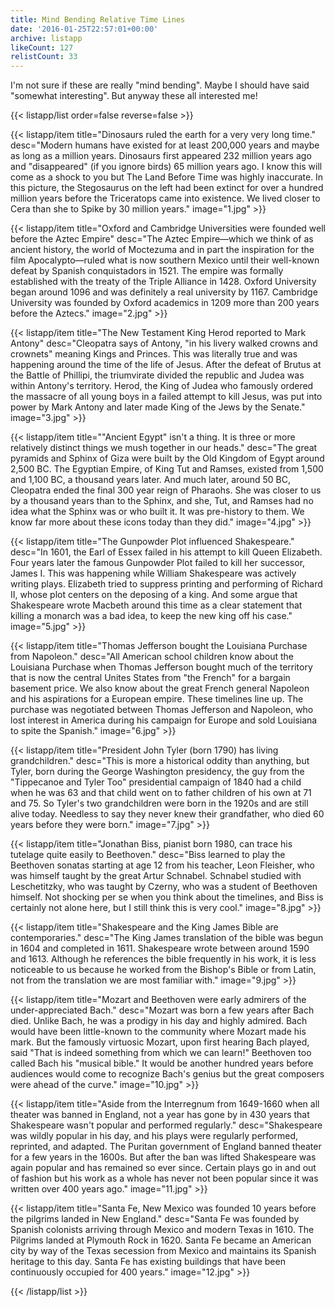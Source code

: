 ```yaml
---
title: Mind Bending Relative Time Lines
date: '2016-01-25T22:57:01+00:00'
archive: listapp
likeCount: 127
relistCount: 33
---
```


I'm not sure if these are really "mind bending". Maybe I should have said "somewhat interesting". But anyway these all interested me!

<!--more-->

{{< listapp/list order=false reverse=false >}}

   {{< listapp/item title="Dinosaurs ruled the earth for a very very long time."
      desc="Modern humans have existed for at least 200,000 years and maybe as long as a million years. Dinosaurs first appeared 232 million years ago and \"disappeared\" (if you ignore birds) 65 million years ago. I know this will come as a shock to you but The Land Before Time was highly inaccurate. In this picture, the Stegosaurus on the left had been extinct for over a hundred million years before the Triceratops came into existence. We lived closer to Cera than she to Spike by 30 million years."
      image="1.jpg" >}}

   {{< listapp/item title="Oxford and Cambridge Universities were founded well before the Aztec Empire"
      desc="The Aztec Empire—which we think of as ancient history, the world of Moctezuma and in part the inspiration for the film Apocalypto—ruled what is now southern Mexico until their well-known defeat by Spanish conquistadors in 1521. The empire was formally established with the treaty of the Triple Alliance in 1428. Oxford University began around 1096 and was definitely a real university by 1167. Cambridge University was founded by Oxford academics in 1209 more than 200 years before the Aztecs."
      image="2.jpg" >}}

   {{< listapp/item title="The New Testament King Herod reported to Mark Antony"
      desc="Cleopatra says of Antony, \"in his livery walked crowns and crownets\" meaning Kings and Princes. This was literally true and was happening around the time of the life of Jesus. After the defeat of Brutus at the Battle of Phillipi, the triumvirate divided the republic and Judea was within Antony's territory. Herod, the King of Judea who famously ordered the massacre of all young boys in a failed attempt to kill Jesus, was put into power by Mark Antony and later made King of the Jews by the Senate."
      image="3.jpg" >}}

   {{< listapp/item title="\"Ancient Egypt\" isn't a thing. It is three or more relatively distinct things we mush together in our heads."
      desc="The great pyramids and Sphinx of Giza were built by the Old Kingdom of Egypt around 2,500 BC. The Egyptian Empire, of King Tut and Ramses, existed from 1,500 and 1,100 BC, a thousand years later. And much later, around 50 BC, Cleopatra ended the final 300 year reign of Pharaohs. She was closer to us by a thousand years than to the Sphinx, and she, Tut, and Ramses had no idea what the Sphinx was or who built it. It was pre-history to them. We know far more about these icons today than they did."
      image="4.jpg" >}}

   {{< listapp/item title="The Gunpowder Plot influenced Shakespeare."
      desc="In 1601, the Earl of Essex failed in his attempt to kill Queen Elizabeth. Four years later the famous Gunpowder Plot failed to kill her successor, James I. This was happening while William Shakespeare was actively writing plays. Elizabeth tried to suppress printing and performing of Richard II, whose plot centers on the deposing of a king. And some argue that Shakespeare wrote Macbeth around this time as a clear statement that killing a monarch was a bad idea, to keep the new king off his case."
      image="5.jpg" >}}

   {{< listapp/item title="Thomas Jefferson bought the Louisiana Purchase from Napoleon."
      desc="All American school children know about the Louisiana Purchase when Thomas Jefferson bought much of the territory that is now the central Unites States from \"the French\" for a bargain basement price. We also know about the great French general Napoleon and his aspirations for a European empire. These timelines line up. The purchase was negotiated between Thomas Jefferson and Napoleon, who lost interest in America during his campaign for Europe and sold Louisiana to spite the Spanish."
      image="6.jpg" >}}

   {{< listapp/item title="President John Tyler (born 1790) has living grandchildren."
      desc="This is more a historical oddity than anything, but Tyler, born during the George Washington presidency, the guy from the \"Tippecanoe and Tyler Too\" presidential campaign of 1840 had a child when he was 63 and that child went on to father children of his own at 71 and 75. So Tyler's two grandchildren were born in the 1920s and are still alive today. Needless to say they never knew their grandfather, who died 60 years before they were born."
      image="7.jpg" >}}

   {{< listapp/item title="Jonathan Biss, pianist born 1980, can trace his tutelage quite easily to Beethoven."
      desc="Biss learned to play the Beethoven sonatas starting at age 12 from his teacher, Leon Fleisher, who was himself taught by the great Artur Schnabel. Schnabel studied with Leschetitzky, who was taught by Czerny, who was a student of Beethoven himself. Not shocking per se when you think about the timelines, and Biss is certainly not alone here, but I still think this is very cool."
      image="8.jpg" >}}

   {{< listapp/item title="Shakespeare and the King James Bible are contemporaries."
      desc="The King James translation of the bible was begun in 1604 and completed in 1611. Shakespeare wrote between around 1590 and 1613. Although he references the bible frequently in his work, it is less noticeable to us because he worked from the Bishop's Bible or from Latin, not from the translation we are most familiar with."
      image="9.jpg" >}}

   {{< listapp/item title="Mozart and Beethoven were early admirers of the under-appreciated Bach."
      desc="Mozart was born a few years after Bach died. Unlike Bach, he was a prodigy in his day and highly admired. Bach would have been little-known to the community where Mozart made his mark. But the famously virtuosic Mozart, upon first hearing Bach played, said \"That is indeed something from which we can learn!\" Beethoven too called Bach his \"musical bible.\" It would be another hundred years before audiences would come to recognize Bach's genius but the great composers were ahead of the curve."
      image="10.jpg" >}}

   {{< listapp/item title="Aside from the Interregnum from 1649-1660 when all theater was banned in England, not a year has gone by in 430 years that Shakespeare wasn't popular and performed regularly."
      desc="Shakespeare was wildly popular in his day, and his plays were regularly performed, reprinted, and adapted. The Puritan government of England banned theater for a few years in the 1600s. But after the ban was lifted Shakespeare was again popular and has remained so ever since. Certain plays go in and out of fashion but his work as a whole has never not been popular since it was written over 400 years ago."
      image="11.jpg" >}}

   {{< listapp/item title="Santa Fe, New Mexico was founded 10 years before the pilgrims landed in New England."
      desc="Santa Fe was founded by Spanish colonists arriving through Mexico and modern Texas in 1610. The Pilgrims landed at Plymouth Rock in 1620. Santa Fe became an American city by way of the Texas secession from Mexico and maintains its Spanish heritage to this day. Santa Fe has existing buildings that have been continuously occupied for 400 years."
      image="12.jpg" >}}

{{< /listapp/list >}}
